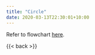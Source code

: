 ```yaml
---
title: "Circle"
date: 2020-03-13T22:30:01+10:00
---
```


Refer to flowchart [here](/square/).

{{< back >}}